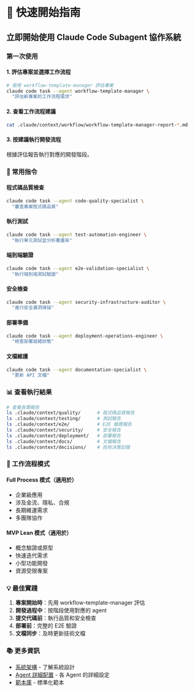 # 🚀 快速開始指南

## 立即開始使用 Claude Code Subagent 協作系統

### 第一次使用

#### 1. 評估專案並選擇工作流程
```bash
# 使用 workflow-template-manager 評估專案
claude code task --agent workflow-template-manager \
  "評估新專案的工作流程需求"
```

#### 2. 查看工作流程建議
```bash
cat .claude/context/workflow/workflow-template-manager-report-*.md
```

#### 3. 按建議執行開發流程
根據評估報告執行對應的開發階段。

### 🎯 常用指令

#### 程式碼品質檢查
```bash
claude code task --agent code-quality-specialist \
  "審查專案程式碼品質"
```

#### 執行測試
```bash
claude code task --agent test-automation-engineer \
  "執行單元測試並分析覆蓋率"
```

#### 端到端驗證
```bash
claude code task --agent e2e-validation-specialist \
  "執行端到端測試驗證"
```

#### 安全檢查
```bash
claude code task --agent security-infrastructure-auditor \
  "進行安全漏洞掃描"
```

#### 部署準備
```bash
claude code task --agent deployment-operations-engineer \
  "檢查部署就緒狀態"
```

#### 文檔維護
```bash
claude code task --agent documentation-specialist \
  "更新 API 文檔"
```

### 📊 查看執行結果

```bash
# 查看各類報告
ls .claude/context/quality/      # 程式碼品質報告
ls .claude/context/testing/      # 測試報告
ls .claude/context/e2e/          # E2E 驗證報告
ls .claude/context/security/     # 安全報告
ls .claude/context/deployment/   # 部署報告
ls .claude/context/docs/         # 文檔報告
ls .claude/context/decisions/    # 技術決策記錄
```

### 🔄 工作流程模式

#### Full Process 模式（適用於）
- 企業級應用
- 涉及金流、隱私、合規
- 長期維運需求
- 多團隊協作

#### MVP Lean 模式（適用於）
- 概念驗證或原型
- 快速迭代需求
- 小型功能開發
- 資源受限專案

### 💡 最佳實踐

1. **專案開始時**：先用 workflow-template-manager 評估
2. **開發過程中**：按階段使用對應的 agent
3. **提交代碼前**：執行品質和安全檢查
4. **部署前**：完整的 E2E 驗證
5. **文檔同步**：及時更新技術文檔

### 📚 更多資訊

- [系統架構](./ARCHITECTURE.md) - 了解系統設計
- [Agent 詳細配置](./agents/) - 各 Agent 的詳細設定
- [範本庫](./templates/) - 標準化範本